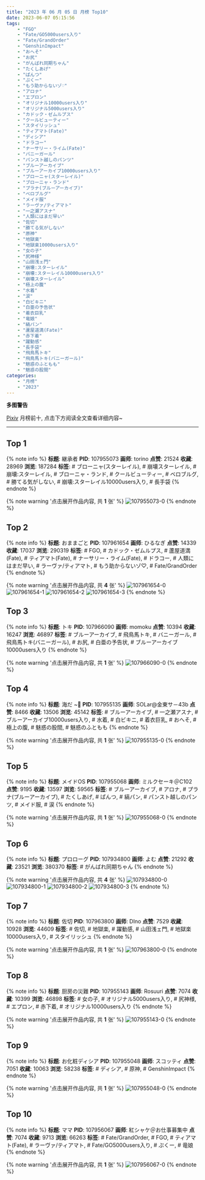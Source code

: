 ```yaml
---
title: "2023 年 06 月 05 日 月榜 Top10"
date: 2023-06-07 05:15:56
tags:
    - "FGO"
    - "Fate/GO5000users入り"
    - "Fate/GrandOrder"
    - "GenshinImpact"
    - "おへそ"
    - "お尻"
    - "がんばれ同期ちゃん"
    - "たくしあげ"
    - "ぱんつ"
    - "ぷくー"
    - "もう助からないゾ♡"
    - "アロナ"
    - "エプロン"
    - "オリジナル10000users入り"
    - "オリジナル5000users入り"
    - "カドック・ゼムルプス"
    - "クールビューティー"
    - "スタイリッシュ"
    - "ティアマト(Fate)"
    - "ディシア"
    - "ドラコー"
    - "ナーサリー・ライム(Fate)"
    - "バニーガール"
    - "パンスト越しのパンツ"
    - "ブルーアーカイブ"
    - "ブルーアーカイブ10000users入り"
    - "ブローニャ(スターレイル)"
    - "ブローニャ・ランド"
    - "プラナ(ブルーアーカイブ)"
    - "ベロブルグ"
    - "メイド服"
    - "ラーヴァ/ティアマト"
    - "一之瀬アスナ"
    - "人類にはまだ早い"
    - "佐切"
    - "勝てる気がしない"
    - "原神"
    - "地獄楽"
    - "地獄楽10000users入り"
    - "女の子"
    - "尻神様"
    - "山田浅ェ門"
    - "崩壊:スターレイル"
    - "崩壊:スターレイル10000users入り"
    - "崩壊スターレイル"
    - "極上の腹"
    - "水着"
    - "涙"
    - "白ビキニ"
    - "白亜の予告状"
    - "着衣巨乳"
    - "竜娘"
    - "縞パン"
    - "蘆屋道満(Fate)"
    - "赤下着"
    - "躍動感"
    - "長手袋"
    - "飛鳥馬トキ"
    - "飛鳥馬トキ(バニーガール)"
    - "魅惑のふともも"
    - "魅惑の股間"
categories:
    - "月榜"
    - "2023"
---
```


<i class="fa fa-triangle-exclamation"></i>**多图警告**<i class="fa fa-triangle-exclamation"></i>

[Pixiv](https://www.pixiv.net/) 月榜前十, 点击下方阅读全文查看详细内容~

<!-- more -->

---

## Top 1

{% note info %}
**标题**: 継承者
**PID**: 107955073 **画师**: torino
**点赞**: 21524 **收藏**: 28969 **浏览**: 187284
**标签**: # ブローニャ(スターレイル), # 崩壊スターレイル, # 崩壊:スターレイル, # ブローニャ・ランド, # クールビューティー, # ベロブルグ, # 勝てる気がしない, # 崩壊:スターレイル10000users入り, # 長手袋
{% endnote %}

{% note warning '点击展开作品内容, 共 **1** 张' %}
![107955073-0](https://i.pixiv.re/img-original/img/2023/05/09/00/00/54/107955073_p0.jpg)
{% endnote %}

## Top 2

{% note info %}
**标题**: おままごと
**PID**: 107961654 **画师**: ひるなぎ
**点赞**: 14339 **收藏**: 17037 **浏览**: 290319
**标签**: # FGO, # カドック・ゼムルプス, # 蘆屋道満(Fate), # ティアマト(Fate), # ナーサリー・ライム(Fate), # ドラコー, # 人類にはまだ早い, # ラーヴァ/ティアマト, # もう助からないゾ♡, # Fate/GrandOrder
{% endnote %}

{% note warning '点击展开作品内容, 共 **4** 张' %}
![107961654-0](https://i.pixiv.re/img-original/img/2023/05/09/06/00/08/107961654_p0.jpg)
![107961654-1](https://i.pixiv.re/img-original/img/2023/05/09/06/00/08/107961654_p1.jpg)
![107961654-2](https://i.pixiv.re/img-original/img/2023/05/09/06/00/08/107961654_p2.jpg)
![107961654-3](https://i.pixiv.re/img-original/img/2023/05/09/06/00/08/107961654_p3.jpg)
{% endnote %}

## Top 3

{% note info %}
**标题**: トキ
**PID**: 107966090 **画师**: momoku
**点赞**: 10394 **收藏**: 16247 **浏览**: 46897
**标签**: # ブルーアーカイブ, # 飛鳥馬トキ, # バニーガール, # 飛鳥馬トキ(バニーガール), # お尻, # 白亜の予告状, # ブルーアーカイブ10000users入り
{% endnote %}

{% note warning '点击展开作品内容, 共 **1** 张' %}
![107966090-0](https://i.pixiv.re/img-original/img/2023/05/09/11/50/36/107966090_p0.jpg)
{% endnote %}

## Top 4

{% note info %}
**标题**: 海だ ~💙
**PID**: 107955135 **画师**: SOLar@金東サ－43b
**点赞**: 8466 **收藏**: 13506 **浏览**: 45142
**标签**: # ブルーアーカイブ, # 一之瀬アスナ, # ブルーアーカイブ10000users入り, # 水着, # 白ビキニ, # 着衣巨乳, # おへそ, # 極上の腹, # 魅惑の股間, # 魅惑のふともも
{% endnote %}

{% note warning '点击展开作品内容, 共 **1** 张' %}
![107955135-0](https://i.pixiv.re/img-original/img/2023/05/09/00/01/25/107955135_p0.png)
{% endnote %}

## Top 5

{% note info %}
**标题**: メイドOS
**PID**: 107955068 **画师**: ミルクセーキ＠C102
**点赞**: 9195 **收藏**: 13597 **浏览**: 59565
**标签**: # ブルーアーカイブ, # アロナ, # プラナ(ブルーアーカイブ), # たくしあげ, # ぱんつ, # 縞パン, # パンスト越しのパンツ, # メイド服, # 涙
{% endnote %}

{% note warning '点击展开作品内容, 共 **1** 张' %}
![107955068-0](https://i.pixiv.re/img-original/img/2023/05/09/00/00/51/107955068_p0.jpg)
{% endnote %}

## Top 6

{% note info %}
**标题**: プロローグ
**PID**: 107934800 **画师**: よむ
**点赞**: 21292 **收藏**: 23521 **浏览**: 380370
**标签**: # がんばれ同期ちゃん
{% endnote %}

{% note warning '点击展开作品内容, 共 **4** 张' %}
![107934800-0](https://i.pixiv.re/img-original/img/2023/05/08/08/08/15/107934800_p0.png)
![107934800-1](https://i.pixiv.re/img-original/img/2023/05/08/08/08/15/107934800_p1.png)
![107934800-2](https://i.pixiv.re/img-original/img/2023/05/08/08/08/15/107934800_p2.png)
![107934800-3](https://i.pixiv.re/img-original/img/2023/05/08/08/08/15/107934800_p3.png)
{% endnote %}

## Top 7

{% note info %}
**标题**: 佐切
**PID**: 107963800 **画师**: DIno
**点赞**: 7529 **收藏**: 10928 **浏览**: 44609
**标签**: # 佐切, # 地獄楽, # 躍動感, # 山田浅ェ門, # 地獄楽10000users入り, # スタイリッシュ
{% endnote %}

{% note warning '点击展开作品内容, 共 **1** 张' %}
![107963800-0](https://i.pixiv.re/img-original/img/2023/05/09/08/53/19/107963800_p0.jpg)
{% endnote %}

## Top 8

{% note info %}
**标题**: 厨房の災難
**PID**: 107955143 **画师**: Rosuuri
**点赞**: 7074 **收藏**: 10399 **浏览**: 46898
**标签**: # 女の子, # オリジナル5000users入り, # 尻神様, # エプロン, # 赤下着, # オリジナル10000users入り
{% endnote %}

{% note warning '点击展开作品内容, 共 **1** 张' %}
![107955143-0](https://i.pixiv.re/img-original/img/2023/05/09/00/01/28/107955143_p0.png)
{% endnote %}

## Top 9

{% note info %}
**标题**: お化粧ディシア
**PID**: 107955048 **画师**: スコッティ
**点赞**: 7051 **收藏**: 10063 **浏览**: 58238
**标签**: # ディシア, # 原神, # GenshinImpact
{% endnote %}

{% note warning '点击展开作品内容, 共 **1** 张' %}
![107955048-0](https://i.pixiv.re/img-original/img/2023/05/09/00/00/43/107955048_p0.jpg)
{% endnote %}

## Top 10

{% note info %}
**标题**: ママ
**PID**: 107956067 **画师**: 紅シャケ＠お仕事募集中
**点赞**: 7074 **收藏**: 9713 **浏览**: 66263
**标签**: # Fate/GrandOrder, # FGO, # ティアマト(Fate), # ラーヴァ/ティアマト, # Fate/GO5000users入り, # ぷくー, # 竜娘
{% endnote %}

{% note warning '点击展开作品内容, 共 **1** 张' %}
![107956067-0](https://i.pixiv.re/img-original/img/2023/05/09/00/20/43/107956067_p0.jpg)
{% endnote %}
